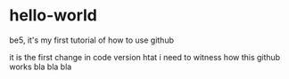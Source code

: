 # hello-world
be5, it's my first tutorial of how to use github



it is the first change in code version htat i need to witness how this github works
bla bla bla
